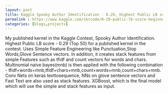 ```yaml
---
layout: post
title: Kaggle Spooky Author Identification - 0.29, Highest Public LB score for a published kernel, Beginner NLP Tutorial
permalink : https://www.kaggle.com/skrcode/0-29-public-lb-score-beginner-nlp-tutorial
categories: [blogs,projects]
---
```


My published kernel in the Kaggle Contest, Spooky Author Identification. Highest Public LB score - 0.29 (Top 50) for a published kernel in the contest. Uses Simple Feature Engineering like Punctuation,Stop Words,Glove Sentence vectors. 
In addition, it creates stack features from simple Features such as tfidf and count vectors for words and chars. Multinomial naive bayes(mnb) is then applied with the following combination - tfidf+words+mnb,tfidf+chars+mnb,count+words+mnb,count+chars+mnb. 
Conv Nets on keras texttosequence, NNs on glove sentence vectors and Fast Text are also used as stack features. 
XGBoost, which is the final model which will use the simple and stack features as input.

